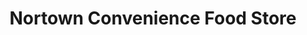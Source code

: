 ---
title: "Nortown Convenience Food Store"
url: /detroit/nortown-convenience-food-store/
shop: Lebensmittel
---
